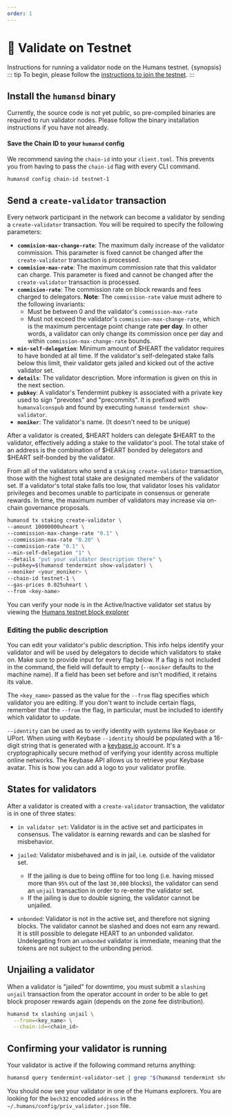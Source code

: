 ```yaml
---
order: 1
---
```


# 🤖 Validate on Testnet

Instructions for running a validator node on the Humans testnet. {synopsis}
::: tip
To begin, please follow the [instructions to join the testnet](/run-nodes/testnet/joining-testnet.html).
:::
## Install the `humansd` binary

Currently, the source code is not yet public, so pre-compiled binaries are required to run validator nodes.
Please follow the binary installation instructions if you have not already. 

#### Save the Chain ID to your `humansd` config

We recommend saving the `chain-id` into your `client.toml`. 
This prevents you from having to pass the `chain-id` flag with every CLI command.

```sh
humansd config chain-id testnet-1
```

## Send a `create-validator` transaction

Every network participant in the network can become a validator by sending a `create-validator` transaction. You will be required to specify the following parameters:

- **`commision-max-change-rate`**: The maximum daily increase of the validator commission. This parameter is fixed cannot be changed after the `create-validator` transaction is processed.
- **`commision-max-rate`**: The maximum commission rate that this validator can charge. This parameter is fixed and cannot be changed after the `create-validator` transaction is processed.
- **`commision-rate`**: The commission rate on block rewards and fees charged to delegators. **Note**: The `commission-rate` value must adhere to the following invariants:
  * Must be between 0 and the validator's `commission-max-rate`
  * Must not exceed the validator's `commission-max-change-rate`, which is the maximum percentage point change rate **per day**. In other words, a validator can only change its commission once per day and within `commission-max-change-rate` bounds.
- **`min-self-delegation`**: Minimum amount of $HEART the validator requires to have bonded at all time. If the validator's self-delegated stake falls below this limit, their validator gets jailed and kicked out of the active validator set.
- **`details`**: The validator description. More information is given on this in the next section.
- **`pubkey`**: A validator's Tendermint pubkey is associated with a private key used to sign "prevotes" and "precommits". It is prefixed with `humanvalconspub` and found by executing `humansd tendermint show-validator`.
- **`moniker`**: The validator's name. (It doesn't need to be unique)
 
After a validator is created, $HEART holders can delegate $HEART to the validator, effectively adding a stake to the validator's pool. The total stake of an address is the combination of $HEART bonded by delegators and $HEART self-bonded by the validator.

From all of the validators who send a `staking create-validator` transaction, those with the highest total stake are designated members of the validator set. If a validator's total stake falls too low, that validator loses his validator privileges and becomes unable to participate in consensus or generate rewards. In time, the maximum number of validators may increase via on-chain governance proposals.

```sh
humansd tx staking create-validator \
--amount 10000000uheart \
--commission-max-change-rate "0.1" \
--commission-max-rate "0.20" \
--commission-rate "0.1" \
--min-self-delegation "1" \
--details "put your validator description there" \
--pubkey=$(humansd tendermint show-validator) \
--moniker <your_moniker> \
--chain-id testnet-1 \
--gas-prices 0.025uheart \
--from <key-name>
```

You can verify your node is in the Active/Inactive validator set status by viewing the [Humans testnet block explorer](https://explorer.humans.zone/humans-testnet/staking)

### Editing the public description

You can edit your validator's public description. This info helps identify your validator and will be used by delegators to decide which validators to stake on. Make sure to provide input for every flag below. If a flag is not included in the command, the field will default to empty (`--moniker` defaults to the machine name). If a field has been set before and isn't modified, it retains its value.

The `<key_name>` passed as the value for the `--from` flag specifies which validator you are editing. If you don't want to include certain flags, remember that the `--from` the flag, in particular, must be included to identify which validator to update.

`--identity` can be used as to verify identity with systems like Keybase or UPort. When using with Keybase `--identity` should be populated with a 16-digit string that is generated with a [keybase.io](https://keybase.io) account. It's a cryptographically secure method of verifying your identity across multiple online networks. The Keybase API allows us to retrieve your Keybase avatar. This is how you can add a logo to your validator profile.

## States for validators  

After a validator is created with a `create-validator` transaction, the validator is in one of three states:

- `in validator set`: Validator is in the active set and participates in consensus. The validator is earning rewards and can be slashed for misbehavior.
- `jailed`: Validator misbehaved and is in jail, i.e. outside of the validator set.

  - If the jailing is due to being offline for too long (i.e. having missed more than `95%` out of the last `30,000` blocks), the validator can send an `unjail` transaction in order to re-enter the validator set.
  - If the jailing is due to double signing, the validator cannot be unjailed.

- `unbonded`: Validator is not in the active set, and therefore not signing blocks. The validator cannot be slashed and does not earn any reward. It is still possible to delegate HEART to an unbonded validator. Undelegating from an `unbonded` validator is immediate, meaning that the tokens are not subject to the unbonding period.

## Unjailing a validator

When a validator is "jailed" for downtime, you must submit a `slashing unjail` transaction from the operator account in order to be able to get block proposer rewards again (depends on the zone fee distribution).

```bash
humansd tx slashing unjail \
  --from=<key_name> \
  --chain-id=<chain_id>
```

## Confirming your validator is running 

Your validator is active if the following command returns anything:

```bash
humansd query tendermint-validator-set | grep "$(humansd tendermint show-address)"
```

You should now see your validator in one of the Humans explorers. You are looking for the `bech32` encoded `address` in the `~/.humans/config/priv_validator.json` file.
